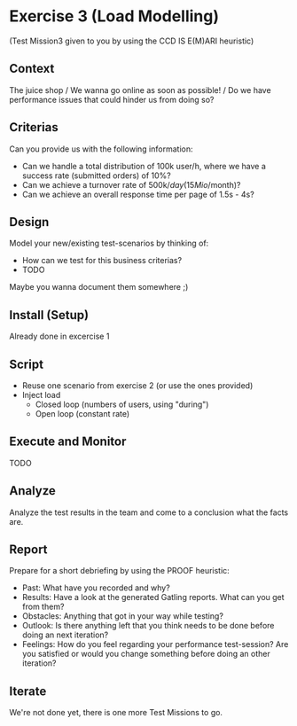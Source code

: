 Exercise 3 (Load Modelling)
==========
(Test Mission3 given to you by using the CCD IS E(M)ARI heuristic)

Context
---------------
The juice shop / We wanna go online as soon as possible! / Do we have performance issues that could hinder us from doing so?

Criterias
---------------
Can you provide us with the following information:
- Can we handle a total distribution of 100k user/h, where we have a success rate (submitted orders) of 10%?
- Can we achieve a turnover rate of 500k$/day (15Mio$/month)?
- Can we achieve an overall response time per page of 1.5s - 4s?

Design
---------------
Model your new/existing test-scenarios by thinking of:
- How can we test for this business criterias?
- TODO

Maybe you wanna document them somewhere ;)

Install (Setup)
---------------
Already done in excercise 1

Script
---------------
- Reuse one scenario from exercise 2 (or use the ones provided)
- Inject load
    - Closed loop (numbers of users, using "during")
    - Open loop (constant rate)
    
Execute and Monitor
---------------
TODO

Analyze
---------------
Analyze the test results in the team and come to a conclusion what the facts are.

Report
---------------
Prepare for a short debriefing by using the PROOF heuristic:
- Past: What have you recorded and why?
- Results: Have a look at the generated Gatling reports. What can you get from them?
- Obstacles: Anything that got in your way while testing? 
- Outlook: Is there anything left that you think needs to be done before doing an next iteration?
- Feelings: How do you feel regarding your performance test-session? Are you satisfied or would you change something before doing an other iteration?

Iterate
---------------
We're not done yet, there is one more Test Missions to go.